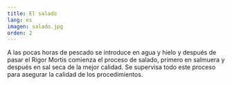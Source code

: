 ```yaml
---
title: El salado
lang: es
imagen: salado.jpg
orden: 2
---
```


A las pocas horas de pescado se introduce en agua y hielo y después de pasar el Rigor Mortis comienza el proceso de salado, primero en salmuera y después en sal seca de la mejor calidad. Se supervisa todo este proceso para asegurar la calidad de los procedimientos.

